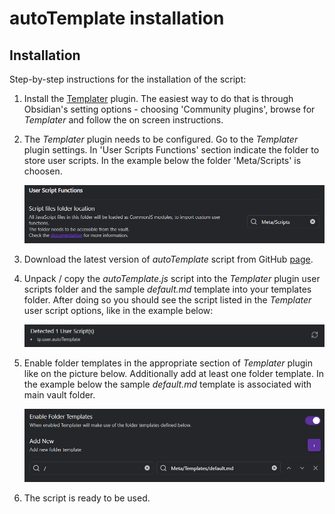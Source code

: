 # autoTemplate installation

## Installation

Step-by-step instructions for the installation of the script:

1. Install the [Templater](https://github.com/SilentVoid13/Templater) plugin. The easiest way to do that is through Obsidian's setting options - choosing 'Community plugins', browse for _Templater_ and follow the on screen instructions.
2. The _Templater_ plugin needs to be configured. Go to the _Templater_ plugin settings. In 'User Scripts Functions' section indicate  the folder to store user scripts. In the example below the folder 'Meta/Scripts' is choosen.
   
   ![User Scripts Functions](./img/Pasted%20image%2020230902214835.png)
   
3. Download the latest version of _autoTemplate_ script from GitHub [page](https://github.com/AnK26-616/autoTemplate).
4. Unpack / copy the _autoTemplate.js_ script into the _Templater_ plugin user scripts folder and the sample _default.md_ template into your templates folder. After doing so you should see the script listed in the _Templater_ user script options, like in the example below:
   
   ![User Scripts](./img/Pasted%20image%2020230902213634.png)
   
5. Enable folder templates in the appropriate section of _Templater_ plugin like on the picture below. Additionally add at least one folder template. In the example below the sample _default.md_ template is associated with main vault folder.

   ![Folder templates](./img/Pasted%20image%2020230902220629.png)
   
6. The script is ready to be used.

